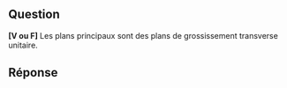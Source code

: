 ## Question

**[V ou F]** Les plans principaux sont des plans de grossissement transverse unitaire.

## Réponse